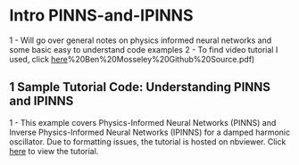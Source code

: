 # Intro PINNS-and-IPINNS
1 - Will go over general notes on physics informed neural networks and some basic easy to understand code examples
2 - To find video tutorial I used, click [here](https://github.com/stephenbrutch/PINNS-and-IPINNS/blob/main/1)%20Ben%20Mosseley%20Github%20Source.pdf)


## 1 Sample Tutorial Code: Understanding PINNS and IPINNS
1 - This example covers Physics-Informed Neural Networks (PINNS) and Inverse Physics-Informed Neural Networks (IPINNS) for a damped harmonic oscillator. Due to formatting issues, the tutorial is hosted on nbviewer. Click [here](https://nbviewer.org/github/stephenbrutch/PINNS-and-IPINNS/blob/main/pinn_pytorch.ipynb) to view the tutorial.
